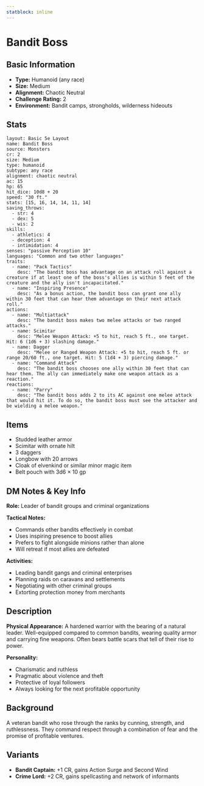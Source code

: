 ```yaml
---
statblock: inline
---
```


# Bandit Boss

## Basic Information
- **Type:** Humanoid (any race)
- **Size:** Medium
- **Alignment:** Chaotic Neutral
- **Challenge Rating:** 2
- **Environment:** Bandit camps, strongholds, wilderness hideouts

## Stats
```statblock
layout: Basic 5e Layout
name: Bandit Boss
source: Monsters
cr: 2
size: Medium
type: humanoid
subtype: any race
alignment: chaotic neutral
ac: 15
hp: 65
hit_dice: 10d8 + 20
speed: "30 ft."
stats: [15, 16, 14, 14, 11, 14]
saving_throws:
  - str: 4
  - dex: 5
  - wis: 2
skills:
  - athletics: 4
  - deception: 4
  - intimidation: 4
senses: "passive Perception 10"
languages: "Common and two other languages"
traits:
  - name: "Pack Tactics"
    desc: "The bandit boss has advantage on an attack roll against a creature if at least one of the boss's allies is within 5 feet of the creature and the ally isn't incapacitated."
  - name: "Inspiring Presence"
    desc: "As a bonus action, the bandit boss can grant one ally within 30 feet that can hear them advantage on their next attack roll."
actions:
  - name: "Multiattack"
    desc: "The bandit boss makes two melee attacks or two ranged attacks."
  - name: Scimitar
    desc: "Melee Weapon Attack: +5 to hit, reach 5 ft., one target. Hit: 6 (1d6 + 3) slashing damage."
  - name: Dagger
    desc: "Melee or Ranged Weapon Attack: +5 to hit, reach 5 ft. or range 20/60 ft., one target. Hit: 5 (1d4 + 3) piercing damage."
  - name: "Command Attack"
    desc: "The bandit boss chooses one ally within 30 feet that can hear them. The ally can immediately make one weapon attack as a reaction."
reactions:
  - name: "Parry"
    desc: "The bandit boss adds 2 to its AC against one melee attack that would hit it. To do so, the bandit boss must see the attacker and be wielding a melee weapon."
```

## Items
- Studded leather armor
- Scimitar with ornate hilt
- 3 daggers
- Longbow with 20 arrows
- Cloak of elvenkind or similar minor magic item
- Belt pouch with 3d6 × 10 gp

## DM Notes & Key Info
**Role:** Leader of bandit groups and criminal organizations

**Tactical Notes:**
- Commands other bandits effectively in combat
- Uses inspiring presence to boost allies
- Prefers to fight alongside minions rather than alone
- Will retreat if most allies are defeated

**Activities:**
- Leading bandit gangs and criminal enterprises
- Planning raids on caravans and settlements
- Negotiating with other criminal groups
- Extorting protection money from merchants

## Description
**Physical Appearance:**
A hardened warrior with the bearing of a natural leader. Well-equipped compared to common bandits, wearing quality armor and carrying fine weapons. Often bears battle scars that tell of their rise to power.

**Personality:**
- Charismatic and ruthless
- Pragmatic about violence and theft
- Protective of loyal followers
- Always looking for the next profitable opportunity

## Background
A veteran bandit who rose through the ranks by cunning, strength, and ruthlessness. They command respect through a combination of fear and the promise of profitable ventures.

## Variants
- **Bandit Captain:** +1 CR, gains Action Surge and Second Wind
- **Crime Lord:** +2 CR, gains spellcasting and network of informants